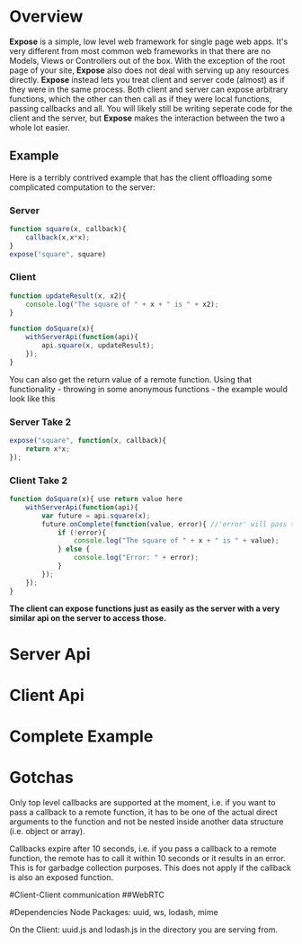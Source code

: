 # Overview

__Expose__ is a simple, low level web framework for single page web apps. It's very different from most common web frameworks in that there are no Models, Views or Controllers out of the box. With the exception of the root page of your site, __Expose__ also does not deal with serving up any resources directly.
__Expose__ instead lets you treat client and server code (almost) as if they were in the same process. Both client and server can expose arbitrary functions, which the other can then call as if they were local functions, passing callbacks and all.
You will likely still be writing seperate code for the client and the server, but __Expose__ makes the interaction between the two a whole lot easier.

## Example
Here is a terribly contrived example that has the client offloading some complicated computation to the server:

### Server
```js
function square(x, callback){
	callback(x,x*x);
}
expose("square", square)
```

### Client

```js
function updateResult(x, x2){
	console.log("The square of " + x + " is " + x2);
}

function doSquare(x){
	withServerApi(function(api){
		api.square(x, updateResult);
	});
}
```

You can also get the return value of a remote function. Using that functionality - throwing in some anonymous functions - the example would look like this

### Server Take 2
```js
expose("square", function(x, callback){
	return x*x;
});
```

### Client Take 2
```js
function doSquare(x){ use return value here
	withServerApi(function(api){
		var future = api.square(x);
		future.onComplete(function(value, error){ //'error' will pass through exceptions that occured on the server
			if (!error){
				console.log("The square of " + x + " is " + value);
			} else {
				console.log("Error: " + error);
			}
		});
	});
}
```

__The client can expose functions just as easily as the server with a very similar api on the server to access those.__


# Server Api


# Client Api


# Complete Example


# Gotchas
Only top level callbacks are supported at the moment, i.e. if you want to pass a callback to a remote function, it has to be one of the actual direct arguments to the function and not be nested inside another data structure (i.e. object or array).

Callbacks expire after 10 seconds, i.e. if you pass a callback to a remote function, the remote has to call it within 10 seconds or it results in an error. This is for garbadge collection purposes. This does not apply if the callback is also an exposed function.



#Client-Client communication
##WebRTC

#Dependencies
Node Packages: uuid, ws, lodash, mime

On the Client: uuid.js and lodash.js in the directory you are serving from.
